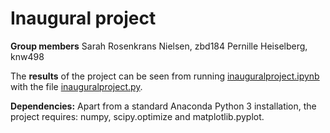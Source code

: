 # Inaugural project

**Group members**
Sarah Rosenkrans Nielsen, zbd184
Pernille Heiselberg, knw498

The **results** of the project can be seen from running [inauguralproject.ipynb](inauguralproject.ipynb) with the file [inauguralproject.py](inauguralproject.py). 

**Dependencies:** Apart from a standard Anaconda Python 3 installation, the project requires: numpy, scipy.optimize and matplotlib.pyplot. 